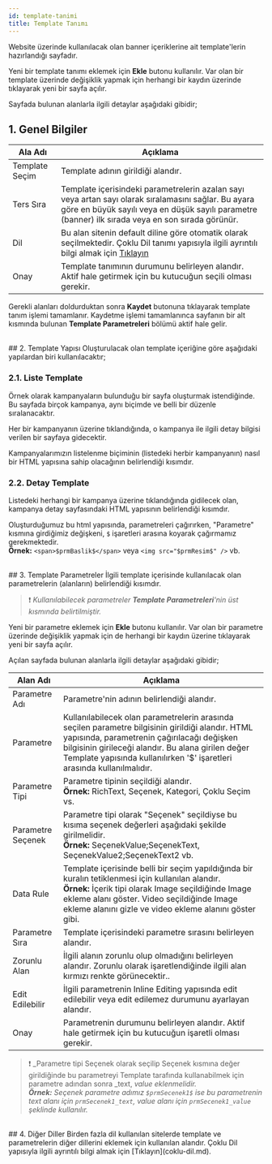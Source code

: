```yaml
---
id: template-tanimi
title: Template Tanımı
---
```


Website üzerinde kullanılacak olan banner içeriklerine ait template'lerin hazırlandığı sayfadır.

Yeni bir template tanımı eklemek için **Ekle** butonu kullanılır. Var olan bir template üzerinde değişiklik yapmak için herhangi bir kaydın üzerinde tıklayarak yeni bir sayfa açılır.

Sayfada bulunan alanlarla ilgili detaylar aşağıdaki gibidir;

## 1. Genel Bilgiler

|Ala Adı|Açıklama|
|--|--|
|Template Seçim|Template adının girildiği alandır.|
|Ters Sıra|Template içerisindeki parametrelerin azalan sayı veya artan sayı olarak sıralamasını sağlar. Bu ayara göre en büyük sayılı veya en düşük sayılı parametre (banner) ilk sırada veya en son sırada görünür.|
|Dil|Bu alan sitenin default diline göre otomatik olarak seçilmektedir. Çoklu Dil tanımı yapısıyla ilgili ayrıntılı bilgi almak için [Tıklayın](coklu-dil.md)|
|Onay|Template tanımının durumunu belirleyen alandır. Aktif hale getirmek için bu kutucuğun seçili olması gerekir.|

Gerekli alanları doldurduktan sonra **Kaydet** butonuna tıklayarak template tanım işlemi tamamlanır. Kaydetme işlemi tamamlanınca sayfanın bir alt kısmında bulunan **Template Parametreleri** bölümü aktif hale gelir.

<br>
## 2. Template Yapısı
Oluşturulacak olan template içeriğine göre aşağıdaki yapılardan biri kullanılacaktır; 

### 2.1. Liste Template 
Örnek olarak kampanyaların bulunduğu bir sayfa oluşturmak istendiğinde. Bu sayfada birçok kampanya, aynı biçimde ve belli bir düzenle sıralanacaktır.

Her bir kampanyanın üzerine tıklandığında, o kampanya ile ilgili detay bilgisi verilen bir sayfaya gidecektir. 

Kampanyalarımızın listelenme biçiminin (listedeki herbir kampanyanın) nasıl bir HTML yapısına sahip olacağının belirlendiği kısımdır. 

### 2.2. Detay Template
Listedeki herhangi bir kampanya üzerine tıklandığında gidilecek olan, kampanya detay sayfasındaki HTML yapısının belirlendiği kısımdır.

Oluşturduğumuz bu html yapısında, parametreleri çağırırken, "Parametre" kısmına girdiğimiz değişkeni, `$` işaretleri arasına koyarak çağırmamız gerekmektedir.<br>**Örnek:** `<span>$prmBaslik$</span>` veya `<img src="$prmResim$" />` vb.

<br>
## 3. Template Parametreler
İlgili template içerisinde kullanılacak olan parametrelerin (alanların) belirlendiği kısımdır.

> ❗ _Kullanılabilecek parametreler **Template Parametreleri**'nin üst kısmında belirtilmiştir._

Yeni bir parametre eklemek için **Ekle** butonu kullanılır. Var olan bir parametre üzerinde değişiklik yapmak için de herhangi bir kaydın üzerine tıklayarak yeni bir sayfa açılır.

Açılan sayfada bulunan alanlarla ilgili detaylar aşağıdaki gibidir;

|Alan Adı|Açıklama|
|--|--|
|Parametre Adı|Parametre'nin adının belirlendiği alandır.|
|Parametre|Kullanılabilecek olan parametrelerin arasında seçilen parametre bilgisinin girildiği alandır. HTML yapısında, parametrenin çağırılacağı değişken bilgisinin girileceği alandır. Bu alana girilen değer Template yapısında kullanılırken '$' işaretleri arasında kullanılmalıdır.|
|Parametre Tipi|Parametre tipinin seçildiği alandır.<br>**Örnek:** RichText, Seçenek, Kategori, Çoklu Seçim vs.|
|Parametre Seçenek|Parametre tipi olarak "Seçenek" seçildiyse bu kısıma seçenek değerleri aşağıdaki şekilde girilmelidir.<br>**Örnek:** SeçenekValue;SeçenekText, SeçenekValue2;SeçenekText2 vb.|
|Data Rule|Template içerisinde belli bir seçim yapıldığında bir kuralın tetiklenmesi için kullanılan alandır.<br>**Örnek:** İçerik tipi olarak Image seçildiğinde Image ekleme alanı göster. Video seçildiğinde Image ekleme alanını gizle ve video ekleme alanını göster gibi. |
|Parametre Sıra|Template içerisindeki parametre sırasını belirleyen alandır.|
|Zorunlu Alan|İlgili alanın zorunlu olup olmadığını belirleyen alandır. Zorunlu olarak işaretlendiğinde ilgili alan kırmızı renkte görünecektir..|
|Edit Edilebilir|İlgili parametrenin Inline Editing yapısında edit edilebilir veya edit edilemez durumunu ayarlayan alandır.|
|Onay|Parametrenin durumunu belirleyen alandır. Aktif hale getirmek için bu kutucuğun işaretli olması gerekir.|

>❗  _Parametre tipi Seçenek olarak seçilip Seçenek kısmına değer girildiğinde bu parametreyi Template tarafında kullanabilmek için parametre adından sonra _text, _value eklenmelidir. <br>**Örnek:** Seçenek parametre adımız `$prmSecenek1$` ise bu parametrenin text alanı için `prmSecenek1_text`, value alanı için `prmSecenek1_value` şeklinde kullanılır._

<br>
## 4. Diğer Diller
Birden fazla dil kullanılan sitelerde template ve parametrelerin diğer dillerini eklemek için kullanılan alandır. Çoklu Dil yapısıyla ilgili ayrıntılı bilgi almak için [Tıklayın](coklu-dil.md).

